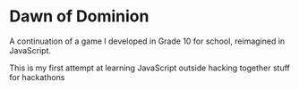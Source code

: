 # Dawn of Dominion
A continuation of a game I developed in Grade 10 for school, reimagined in JavaScript.

This is my first attempt at learning JavaScript outside hacking together stuff for hackathons
